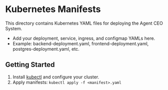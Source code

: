 # Kubernetes Manifests

This directory contains Kubernetes YAML files for deploying the Agent CEO System.

- Add your deployment, service, ingress, and configmap YAMLs here.
- Example: backend-deployment.yaml, frontend-deployment.yaml, postgres-deployment.yaml, etc.

## Getting Started

1. Install [kubectl](https://kubernetes.io/docs/tasks/tools/) and configure your cluster.
2. Apply manifests: `kubectl apply -f <manifest>.yaml` 